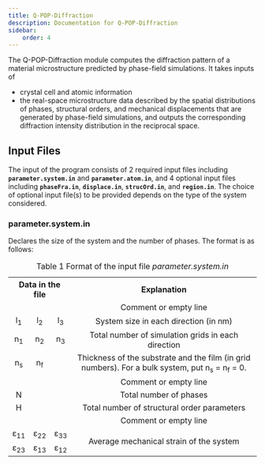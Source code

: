 ```yaml
---
title: Q-POP-Diffraction
description: Documentation for Q-POP-Diffraction
sidebar:
    order: 4
---
```


The Q-POP-Diffraction module computes the diffraction pattern of a material microstructure predicted by phase-field simulations. It takes inputs of
* crystal cell and atomic information
* the real-space microstructure data described by the spatial distributions of phases, structural orders, and mechanical displacements that are generated by phase-field simulations, and outputs the corresponding diffraction intensity distribution in the reciprocal space.

## Input Files
The input of the program consists of 2 required input files including **`parameter.system.in`** and **`parameter.atom.in`**, and 4 optional input files including **`phaseFra.in`**, **`displace.in`**, **`strucOrd.in`**, and **`region.in`**. The choice of optional input file(s) to be provided depends on the type of the system considered.

### **parameter.system.in**
Declares the size of the system and the number of phases. The format is as follows:

<table style="text-align: center">
    <caption>Table 1 Format of the input file <i>parameter.system.in</i></caption>
	<tr>
	    <th colspan="3">Data in the file</th>
	    <th>Explanation</th>
	</tr >
    <tr>
    	<td colspan="3"></td>
        <td>Comment or empty line</td>
    </tr>
	<tr >
	    <td>l<sub>1</sub></td>
	    <td>l<sub>2</sub></td>
	    <td>l<sub>3</sub></td>
        <td>System size in each direction (in nm)</td>
	</tr>
    <tr >
	    <td>n<sub>1</sub></td>
	    <td>n<sub>2</sub></td>
	    <td>n<sub>3</sub></td>
        <td>Total number of simulation grids in each direction</td>
	</tr>
    <tr>
    	<td>n<sub>s</sub></td>
        <td>n<sub>f</sub></td>
        <td></td>
        <td>Thickness of the substrate and the film (in grid numbers). For a bulk system, put n<sub>s</sub> 		= n<sub>f</sub> = 0.</td>
    </tr>
    <tr>
        <td colspan="3"></td>
    	<td>Comment or empty line</td>
    </tr>
    <tr>
    	<td>N</td>
        <td></td>
        <td></td>
        <td>Total number of phases</td>
    </tr>
    <tr>
    	<td>H</td>
        <td></td>
        <td></td>
        <td>Total number of structural order parameters</td>
    </tr>
    <tr>
        <td colspan="3"></td>
        <td>Comment or empty line</td>
    </tr>
    <tr>
        <td>ε<sub>11</sub></td>
        <td>ε<sub>22</sub></td>
        <td>ε<sub>33</sub></td>
        <td rowspan="2">Average mechanical strain of the system</td>
    </tr>
    <tr>
        <td>ε<sub>23</sub></td>
        <td>ε<sub>13</sub></td>
        <td>ε<sub>12</sub></td>
    </tr>
</table>

<!--## Contents
- [Diffraction Documentation](#diffraction-documentation)
  - [Contents](#contents)
  - [1. Purpose](#purpose)
  - [2. Input files](#input-files)
    - [2.1. *parameter.system.in*](#parameter-system-in)
    - [2.2. *parameter.atom.in*](#parameter-atom-in)
    - [2.3. *phaseFra.in (optional)*](#phasefrain-optional)
    - [2.4. *displace.in (optional)*](#displacein-optional)
    - [2.5. *strucOrd.in (optional)*](#strucordin-optional)
    - [2.6. *region.in (optional)*](#26regionin-optional)
  - [3.Output files](#output-files)
  - [References](#references)

## 1. Purpose

The Q-POP-Diffraction module computes the diffraction pattern of a material microstructure predicted by phase-field simulations. It takes inputs of 
* crystal cell and atomic information 
* the real-space microstructure data described by the spatial distributions of phases, structural orders, and mechanical displacements that are generated by phase-field simulations, and outputs the corresponding diffraction intensity distribution in the reciprocal space.

Formalism of the diffraction computation can be found in Ref[^1].

## 2. Input files

The input of the program consists of 2 required input files including *`parameter.system.in`* and *`parameter.atom.in`*, and 4 optional input files including *`phaseFra.in`*, *`displace.in`*, *`strucOrd.in`*, and *`region.in`*. The choice of optional input file(s) to be provided depends on the type of the system considered.

### 2.1. *parameter.system.in*

Declares the size of the system and the number of phases. The format is as follows:

<table style="text-align: center">
    <caption>Table 1 Format of the input file <i>parameter.system.in</i></caption>
	<tr>
	    <th colspan="3">Data in the file</th>
	    <th>Explanation</th>
	</tr >
    <tr>
    	<td colspan="3"></td>
        <td>Comment or empty line</td>
    </tr>
	<tr >
	    <td>l<sub>1</sub></td>
	    <td>l<sub>2</sub></td>
	    <td>l<sub>3</sub></td>
        <td>System size in each direction (in nm)</td>
	</tr>
    <tr >
	    <td>n<sub>1</sub></td>
	    <td>n<sub>2</sub></td>
	    <td>n<sub>3</sub></td>
        <td>Total number of simulation grids in each direction</td>
	</tr>
    <tr>
    	<td>n<sub>s</sub></td>
        <td>n<sub>f</sub></td>
        <td></td>
        <td>Thickness of the substrate and the film (in grid numbers). For a bulk system, put n<sub>s</sub> 		= n<sub>f</sub> = 0.</td>
    </tr>
    <tr>
        <td colspan="3"></td>
    	<td>Comment or empty line</td>
    </tr>
    <tr>
    	<td>N</td>
        <td></td>
        <td></td>
        <td>Total number of phases</td>
    </tr>
    <tr>
    	<td>H</td>
        <td></td>
        <td></td>
        <td>Total number of structural order parameters</td>
    </tr>
    <tr>
        <td colspan="3"></td>
        <td>Comment or empty line</td>
    </tr>
    <tr>
        <td>ε<sub>11</sub></td>
        <td>ε<sub>22</sub></td>
        <td>ε<sub>33</sub></td>
        <td rowspan="2">Average mechanical strain of the system</td>
    </tr>
    <tr>
        <td>ε<sub>23</sub></td>
        <td>ε<sub>13</sub></td>
        <td>ε<sub>12</sub></td>
    </tr>
</table>

### 2.2. *parameter.atom.in*

Declares the crystal cell and atomic information. The format is as follows:

<table style="text-align: center">
    <caption>Table 2 Format of the input file <i>parameter.atom.in</i></caption>
	<tr>
	    <th colspan="3">Data in the file</th>
	    <th colspan="2">Explanation</th>
	</tr >
    <tr>
    	<td colspan="3"></td>
        <td colspan="2">Comment or empty line</td>
    </tr>
	<tr >
	    <td>q<sub>10</sub></td>
	    <td>q<sub>20</sub></td>
	    <td>q<sub>30</sub></td>
        <td colspan="2">Reciprocal lattice point around which the diffraction pattern will be calculated (nm<sup>-1</sup>)</td>
	</tr>
    <tr >
	    <td>a<sub>1</sub></td>
	    <td>a<sub>2</sub></td>
	    <td>a<sub>3</sub></td>
        <td colspan="2">Lattice parameter a of an unstrained unit cell (nm)</td>
	</tr>
    <tr >
	    <td>b<sub>1</sub></td>
	    <td>b<sub>2</sub></td>
	    <td>b<sub>3</sub></td>
        <td colspan="2">Lattice parameter b of an unstrained unit cell (nm)</td>
	</tr>
    <tr>
        <td>N</td>
        <td></td>
        <td></td>
        <td colspan="2">Number of atoms in a unit cell</td>
    </tr>
    <tr>
        <td colspan="3"></td>
        <td colspan="2">Comment or empty line</td>
    </tr>
    <tr>
        <td>ΔR<sub>n,1</sub></td>
	    <td>ΔR<sub>n,2</sub></td>
	    <td>ΔR<sub>n,3</sub></td>
        <td colspan="2">Coordinates of the n-th atom in a unit cell (unitless). <font color="blue">This line repeats N times, in the sequence of n=1,2,…,N.</font></td> 
    </tr>
    <tr>
        <td colspan="3"></td>
        <td colspan="2">Comment or empty line</td>
    </tr>
    <tr>
        <td>m</td>
        <td></td>
        <td></td>
        <td colspan="2">Phase identifier (ID)</td>
    </tr>
    <tr>
        <td>f<sub>n,m</sub>(real)</td>
    	<td>f<sub>n,m</sub>(image)</td>
        <td></td>
        <td>Atomic form factor of the n-th atom in a unit cell of the m-th phase, real and imaginary parts (unitless). <font color="blue">This line repeats N times, in the sequence of n=1,2,…,N.</font> </td>
        <td rowspan="2"><font color="blue">This part further repeats M times, in the sequence of m=1,2,…,M. Each repetition provides the information of one phase.</font></td>
    </tr>
    <tr>
        <td>b<sub>n,m,h,1</sub></td>
        <td>b<sub>n,m,h,2</sub></td>
        <td>b<sub>n,m,h,3</sub></td>
        <td>Atomic-displacement-over-order-parameter coefficient bn,m,h of the n-th atom over the h-th order parameter, in the m-th phase. <font color="blue">This line repeats N×H times, in the sequence of (n,h)=(1,1),(1,2),…,(1,H),(2,1),…,(2,H),…,(N,H). This line is removed if H=0.</font></td>
    </tr>
</table>

We recommend the [X-ray database](https://henke.lbl.gov/optical_constants/asf.html) from Lawrence Berkeley National Laboratory [^2] for atomic form factors.

### 2.3. *phaseFra.in (optional)*

Stores an array of the spatial distribution of phase fraction $η_m (r)$ (unitless) arranged in a row-major order, where m is the phase ID with m=1,2,...,M. This file should be provided for systems with multiple phases that have different chemical compositions (M≥2). It can be obtained from phase-field simulations. The format is as follows:

<table style="text-align: center">
    <caption>Table 3 Format of the input file <i>phaseFra.in</i></caption>
	<tr>
	    <th colspan="7">Data in the file</th>
	    <th>Explanation</th>
	</tr >
    <tr>
        <td>n<sub>1</sub></td>
	    <td>n<sub>2</sub></td>
	    <td>n<sub>3</sub></td>
        <td colspan="4"></td>
        <td>Total number of simulation grids in each direction</td>
    </tr>
    <tr>
        <td>1</td>
        <td>1</td>
        <td>1</td>
        <td><i>η</i><sub>1</sub>(1,1,1)</td>
        <td><i>η</i><sub>2</sub>(1,1,1)</td>
        <td><b>...</b></td>
        <td><i>η</i><sub>M</sub>(1,1,1)</td>
        <td>Phase fraction <i>η</i><sub>m</sub> of the m-th phase (m=1,2,…,M) at grid point (1,1,1)</td>
    </tr>
    <tr>
        <td colspan="7"><b>⋮</b></td>
        <td><b>⋮</b></td>
    </tr>
    <tr>
        <td>1</td>
        <td>1</td>
        <td>n<sub>3</sub></td>
        <td><i>η</i><sub>1</sub>(1,1,n<sub>3</sub>)</td>
        <td><i>η</i><sub>2</sub>(1,1,n<sub>3</sub>)</td>
        <td><b>...</b></td>
        <td><i>η</i><sub>M</sub>(1,1,n<sub>3</sub>)</td>
        <td>Phase fraction <i>η</i><sub>m</sub> of the m-th phase (m=1,2,…,M) at grid point (1,1,n<sub>3</sub>) </td>
    </tr>
   	<tr>
        <td colspan="7"><b>⋮</b></td>
        <td><b>⋮</b></td>
    </tr>
    <tr>
        <td>1</td>
        <td>n<sub>2</sub></td>
        <td>n<sub>3</sub></td>
        <td><i>η</i><sub>1</sub>(1,n<sub>2</sub>,n<sub>3</sub>)</td>
        <td><i>η</i><sub>2</sub>(1,n<sub>2</sub>,n<sub>3</sub>)</td>
        <td><b>...</b></td>
        <td><i>η</i><sub>M</sub>(1,n<sub>2</sub>,n<sub>3</sub>)</td>
        <td>Phase fraction <i>η</i><sub>m</sub> of the m-th phase (m=1,2,…,M) at grid point (1,n<sub>2</sub>,n<sub>3</sub>) </td>
    </tr>
   	<tr>
        <td colspan="7"><b>⋮</b></td>
        <td><b>⋮</b></td>
    </tr>
    <tr>
        <td>n<sub>1</sub></td>
        <td>n<sub>2</sub></td>
        <td>n<sub>3</sub></td>
        <td><i>η</i><sub>1</sub>(n<sub>1</sub>,n<sub>2</sub>,n<sub>3</sub>)</td>
        <td><i>η</i><sub>2</sub>(n<sub>1</sub>,n<sub>2</sub>,n<sub>3</sub>)</td>
        <td><b>...</b></td>
        <td><i>η</i><sub>M</sub>(n<sub>1</sub>,n<sub>2</sub>,n<sub>3</sub>)</td>
        <td>Phase fraction <i>η</i><sub>m</sub> of the m-th phase (m=1,2,…,M) at grid point (n<sub>1</sub>,n<sub>2</sub>,n<sub>3</sub>) </td>
    </tr>
</table>

### 2.4. *displace.in (optional)*

Stores an array of the spatial distribution of mechanical displacement u(r) (unit: nm) arranged in a row-major order. This file should be provided for systems that show strong mechanical deformations. It can be obtained from phase-field simulations. The format is as follows:

<table style="text-align: center">
    <caption>Table 4 Format of the input file <i>displace.in</i></caption>
	<tr>
	    <th colspan="7">Data in the file</th>
	    <th>Explanation</th>
	</tr >
    <tr>
        <td>n<sub>1</sub></td>
	    <td>n<sub>2</sub></td>
	    <td>n<sub>3</sub></td>
        <td colspan="4"></td>
        <td>Total number of simulation grids in each direction</td>
    </tr>
    <tr>
        <td>1</td>
        <td>1</td>
        <td>1</td>
        <td><i>u</i><sub>1</sub>(1,1,1)</td>
        <td><i>u</i><sub>2</sub>(1,1,1)</td>
        <td><b>...</b></td>
        <td><i>u</i><sub>3</sub>(1,1,1)</td>
        <td>Displacement <i>u</i> at grid point (1,1,1)</td>
    </tr>
    <tr>
        <td colspan="7"><b>⋮</b></td>
        <td><b>⋮</b></td>
    </tr>
    <tr>
        <td>1</td>
        <td>1</td>
        <td>n<sub>3</sub></td>
        <td><i>u</i><sub>1</sub>(1,1,n<sub>3</sub>)</td>
        <td><i>u</i><sub>2</sub>(1,1,n<sub>3</sub>)</td>
        <td><b>...</b></td>
        <td><i>u</i><sub>3</sub>(1,1,n<sub>3</sub>)</td>
        <td>Displacement <i>u</i> at grid point (1,1,n<sub>3</sub>) </td>
    </tr>
   	<tr>
        <td colspan="7"><b>⋮</b></td>
        <td><b>⋮</b></td>
    </tr>
    <tr>
        <td>1</td>
        <td>n<sub>2</sub></td>
        <td>n<sub>3</sub></td>
        <td><i>u</i><sub>1</sub>(1,n<sub>2</sub>,n<sub>3</sub>)</td>
        <td><i>u</i><sub>2</sub>(1,n<sub>2</sub>,n<sub>3</sub>)</td>
        <td><b>...</b></td>
        <td><i>u</i><sub>3</sub>(1,n<sub>2</sub>,n<sub>3</sub>)</td>
        <td>Displacement <i>u</i> at grid point (1,n<sub>2</sub>,n<sub>3</sub>) </td>
    </tr>
   	<tr>
        <td colspan="7"><b>⋮</b></td>
        <td><b>⋮</b></td>
    </tr>
    <tr>
        <td>n<sub>1</sub></td>
        <td>n<sub>2</sub></td>
        <td>n<sub>3</sub></td>
        <td><i>u</i><sub>1</sub>(n<sub>1</sub>,n<sub>2</sub>,n<sub>3</sub>)</td>
        <td><i>u</i><sub>2</sub>(n<sub>1</sub>,n<sub>2</sub>,n<sub>3</sub>)</td>
        <td><b>...</b></td>
        <td><i>u</i><sub>3</sub>(n<sub>1</sub>,n<sub>2</sub>,n<sub>3</sub>)</td>
        <td>Displacement <i>u</i> at grid point (n<sub>1</sub>,n<sub>2</sub>,n<sub>3</sub>) </td>
    </tr>
</table>

### 2.5. *strucOrd.in (optional)*

Stores an array of the spatial distribution of structural order parameter $ζ_h (r)$ (unitless) arranged in a row-major order, where h is the structural order parameter ID with h=1,2,...,H. This file should be provided for systems possessing structural orders (H≥1). It can be obtained from phase-field simulations. The format is as follows:

<table style="text-align: center">
    <caption>Table 5 Format of the input file <i>strucOrd.in</i> </caption>
	<tr>
	    <th colspan="7">Data in the file</th>
	    <th>Explanation</th>
	</tr >
    <tr>
        <td>n<sub>1</sub></td>
	    <td>n<sub>2</sub></td>
	    <td>n<sub>3</sub></td>
        <td colspan="4"></td>
        <td>Total number of simulation grids in each direction</td>
    </tr>
    <tr>
        <td>1</td>
        <td>1</td>
        <td>1</td>
        <td><i>ζ</i><sub>1</sub>(1,1,1)</td>
        <td><i>ζ</i><sub>2</sub>(1,1,1)</td>
        <td><b>...</b></td>
        <td><i>ζ</i><sub>H</sub>(1,1,1)</td>
        <td>Value of the h-th order parameter <i>ζ</i><sub>H</sub> (h=1,2,...,H) at grid point (1,1,1)</td>
    </tr>
    <tr>
        <td colspan="7"><b>⋮</b></td>
        <td><b>⋮</b></td>
    </tr>
    <tr>
        <td>1</td>
        <td>1</td>
        <td>n<sub>3</sub></td>
        <td><i>ζ</i><sub>1</sub>(1,1,n<sub>3</sub>)</td>
        <td><i>ζ</i><sub>2</sub>(1,1,n<sub>3</sub>)</td>
        <td><b>...</b></td>
        <td><i>ζ</i><sub>H</sub>(1,1,n<sub>3</sub>)</td>
        <td>Value of the h-th order parameter <i>ζ</i><sub>H</sub> (h=1,2,...,H) at grid point (1,1,n<sub>3</sub>)</td>
    </tr>
   	<tr>
        <td colspan="7"><b>⋮</b></td>
        <td><b>⋮</b></td>
    </tr>
    <tr>
        <td>1</td>
        <td>n<sub>2</sub></td>
        <td>n<sub>3</sub></td>
        <td><i>ζ</i><sub>1</sub>(1,n<sub>2</sub>,n<sub>3</sub>)</td>
        <td><i>ζ</i><sub>2</sub>(1,n<sub>2</sub>,n<sub>3</sub>)</td>
        <td><b>...</b></td>
        <td><i>ζ</i><sub>H</sub>(1,n<sub>2</sub>,n<sub>3</sub>)</td>
        <td>Value of the h-th order parameter <i>ζ</i><sub>H</sub> (h=1,2,...,H) at grid point (1,n<sub>2</sub>,n<sub>3</sub>) </td>
    </tr>
   	<tr>
        <td colspan="7"><b>⋮</b></td>
        <td><b>⋮</b></td>
    </tr>
    <tr>
        <td>n<sub>1</sub></td>
        <td>n<sub>2</sub></td>
        <td>n<sub>3</sub></td>
        <td><i>ζ</i><sub>1</sub>(n<sub>1</sub>,n<sub>2</sub>,n<sub>3</sub>)</td>
        <td><i>ζ</i><sub>2</sub>(n<sub>1</sub>,n<sub>2</sub>,n<sub>3</sub>)</td>
        <td><b>...</b></td>
        <td><i>ζ</i><sub>H</sub>(n<sub>1</sub>,n<sub>2</sub>,n<sub>3</sub>)</td>
        <td>Value of the h-th order parameter <i>ζ</i><sub>H</sub> (h=1,2,...,H) at grid point (n<sub>1</sub>,n<sub>2</sub>,n<sub>3</sub>) </td>
    </tr>
</table>

### 2.6. *region.in (optional)*

Stores an array of the spatial distribution of a weight parameter *g*(r) (unitless) arranged in a row-major order, describing the selected real-space region the diffraction of which should be computed. *g*=0~1, where *g*(r)=1 indicates that the spatial point r is fully inside the computed region and *g*(r)=0 indicates that the spatial point r is outside the region. A diffuse boundary of the region is allowed by using a finite *g* with 0<*g*<1, meaning that the spatial point r is partially inside the computed region with a weight of *g*. If this file is omitted, the program takes a default region for the diffraction computation and then stores the corresponding *g*(r) data in an output file `region.00000000.dat`. The format of *region.in* is as follows:

<table style="text-align: center">
    <caption>Table 6 Format of the input file <i>region.in</i> </caption>
	<tr>
	    <th colspan="4">Data in the file</th>
	    <th>Explanation</th>
	</tr >
    <tr>
        <td>n<sub>1</sub></td>
	    <td>n<sub>2</sub></td>
	    <td>n<sub>3</sub></td>
        <td></td>
        <td>Total number of simulation grids in each direction</td>
    </tr>
    <tr>
        <td>1</td>
        <td>1</td>
        <td>1</td>
        <td><i>g</i>(1,1,1)</td>
        <td>Weight parameter <i>g</i> at grid point (1,1,1) </td>
    </tr>
    <tr>
        <td colspan="4"><b>⋮</b></td>
        <td><b>⋮</b></td>
    </tr>
    <tr>
        <td>1</td>
        <td>1</td>
        <td>n<sub>3</sub></td>
        <td><i>g</i>(1,1,n<sub>3</sub>)</td>
        <td>Weight parameter <i>g</i> at grid point (1,1,n<sub>3</sub>)</td>
    </tr>
   	<tr>
        <td colspan="4"><b>⋮</b></td>
        <td><b>⋮</b></td>
    </tr>
    <tr>
        <td>1</td>
        <td>n<sub>2</sub></td>
        <td>n<sub>3</sub></td>
        <td><i>g</i>(1,n<sub>2</sub>,n<sub>3</sub>)</td>
        <td>Weight parameter <i>g</i> at grid point (1,n<sub>2</sub>,n<sub>3</sub>) </td>
    </tr>
   	<tr>
        <td colspan="4"><b>⋮</b></td>
        <td><b>⋮</b></td>
    </tr>
    <tr>
        <td>n<sub>1</sub></td>
        <td>n<sub>2</sub></td>
        <td>n<sub>3</sub></td>
        <td><i>g</i>(n<sub>1</sub>,n<sub>2</sub>,n<sub>3</sub>)</td>
        <td>Weight parameter <i>g</i> at grid point (n<sub>1</sub>,n<sub>2</sub>,n<sub>3</sub>) </td>
    </tr>
</table>

## 3. Output files

The program outputs 4 files as follows.
* `I.00000000.dat` : Stores an array of the diffraction intensity *I*(q) (unitless), arranged in a row-major order.
* `lg_{10}I.00000000.dat` : Stores an array of $log_{10}$*I*(q)(unitless), arranged in a row-major order.
* `QVector.00000000.dat` : Stores an array of the reciprocal space vectors $q_1$, $q_2$, and $q_3$ ($nm^{−1}$) of the computed diffraction intensity *I*(q), arranged in a row-major order.
* `region.00000000.dat` : Stores an array of the weight parameter g(r) (unitless) arranged in a row-major order. For the definition of g(r), see Section 2.6. The data follow a same format with those in *`region.in`*. This output file is generated only if *`region.in`* is not provided.

## References

[^1]: T. Yang et al. Computing diffraction patterns of microstructures from phase-field simulations. Acta Mater. 239, 118258 (2022).
[^2]: B.L. Henke, E.M. Gullikson, and J.C. Davis. X-ray interactions: photoabsorption, scattering, transmission, and reflection at E=50-30000 eV, Z=1-92, At. Data Nucl. Data Tables 54, 181 (1993).-->
